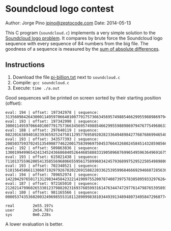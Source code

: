 Soundcloud logo contest
=======================

Author: Jorge Pino <jpino@zeptocode.com>
Date: 2014-05-13

This C program (`soundcloud.c`) implements a very simple solution to the [Soundcloud logo problem](https://developers.soundcloud.com/blog/buzzwords-contest). It compares by brute force the Soundcloud logo sequence with every sequence of 84 numbers from the big file. The goodness of a sequence is measured by the [sum of absolute differences](http://en.wikipedia.org/wiki/Sum_of_absolute_differences).


## Instructions

1. Download the file [pi-billion.txt](http://stuff.mit.edu/afs/sipb/contrib/pi/pi-billion.txt) next to `soundcloud.c`
2. Compile: `gcc soundcloud.c`
3. Execute: `time ./a.out`

Good sequences will be printed on screen sorted by their starting position (offset):

    eval: 194 | offset: 197342978 | sequence: 313560984264300011495970664010077917573663456957498854662995598898697947677549686339
    eval: 193 | offset: 197342990 | sequence: 300011495970664010077917573663456957498854662995598898697947677549686339433357728071
    eval: 188 | offset: 297640119 | sequence: 082201638940102393659252475011295776958920282336494898427768768699465405437965994582
    eval: 193 | offset: 343577393 | sequence: 208503759370245135490877462200175839969750453766432680245845143285985661373828688970
    eval: 192 | offset: 509863836 | sequence: 130019949965424134524366868405264468588833190509687699654959636496916755646763968671
    eval: 193 | offset: 615021438 | sequence: 711013755962005413585569680665595617589960342457936899752952250549898008094549797848
    eval: 193 | offset: 702340521 | sequence: 510156458661130607192979267020226915882203362539599684666929466072856307246449876945
    eval: 194 | offset: 789652974 | sequence: 142204297650171312983445842322141909755200787408739757838589593329762648444919386594
    eval: 187 | offset: 972165010 | sequence: 212021479960265330123798820231693768599316147634474729776147987653958935291919768971
    eval: 180 | offset: 981165566 | sequence: 000053743536020032496985553181128909983810344939134894807349584729687746183109884672

    real        2m55.197s
    user        2m54.787s
    sys         0m0.228s

A lower evaluation is better.
